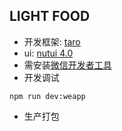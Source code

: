 ## LIGHT FOOD
* 开发框架: [taro](https://taro-docs.jd.com/)
* ui: [nutui 4.0](https://nutui.jd.com/taro/vue/4x/#/zh-CN/guide/start)
* 需安装[微信开发者工具](https://developers.weixin.qq.com/miniprogram/dev/devtools/download.html)
* 开发调试
```
npm run dev:weapp
```

* 生产打包
```

```
